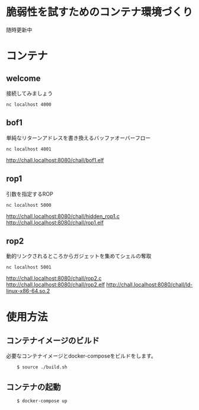 # 脆弱性を試すためのコンテナ環境づくり

随時更新中

# コンテナ

## welcome
接続してみましょう
```
nc localhost 4000
```
## bof1 
単純なリターンアドレスを書き換えるバッファオーバーフロー
```
nc localhost 4001
```
<http://chall.localhost:8080/chall/bof1.elf>

## rop1 
引数を指定するROP
```
nc localhost 5000
```
<http://chall.localhost:8080/chall/hidden_rop1.c>
<http://chall.localhost:8080/chall/rop1.elf>

## rop2
動的リンクされるところからガジェットを集めてシェルの奪取
```
nc localhost 5001
```
<http://chall.localhost:8080/chall/rop2.c>
<http://chall.localhost:8080/chall/rop2.elf>
<http://chall.localhost:8080/chall/ld-linux-x86-64.so.2>

# 使用方法
## コンテナイメージのビルド
必要なコンテナイメージとdocker-composeをビルドをします。
```
    $ source ./build.sh
```
## コンテナの起動
```
    $ docker-compose up
```
